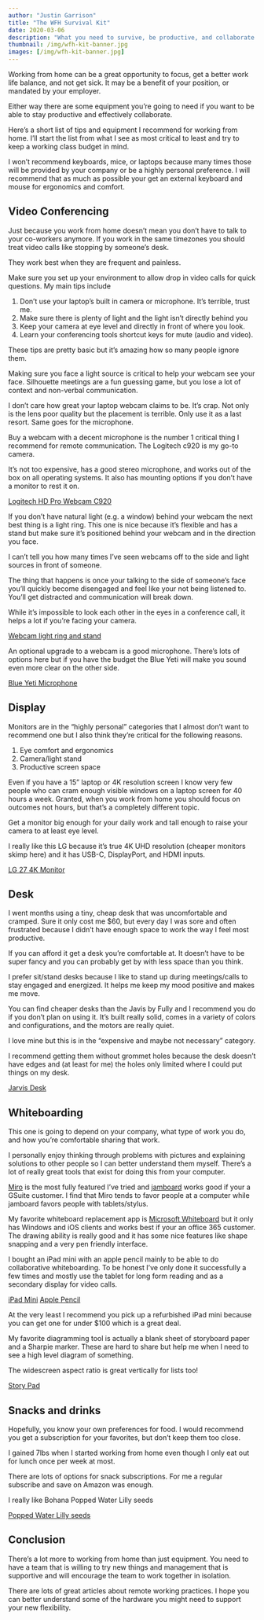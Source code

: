 ```yaml
---
author: "Justin Garrison"
title: "The WFH Survival Kit"
date: 2020-03-06
description: "What you need to survive, be productive, and collaborate remotely"
thumbnail: /img/wfh-kit-banner.jpg 
images: [/img/wfh-kit-banner.jpg]
---
```


Working from home can be a great opportunity to focus, get a better work life balance, and not get sick. It may be a benefit of your position, or mandated by your employer.

Either way there are some equipment you’re going to need if you want to be able to stay productive and effectively collaborate.

Here’s a short list of tips and equipment I recommend for working from home. I’ll start the list from what I see as most critical to least and try to keep a working class budget in mind.

I won’t recommend keyboards, mice, or laptops because many times those will be provided by your company or be a highly personal preference. I will recommend that as much as possible your get an external keyboard and mouse for ergonomics and comfort.

## Video Conferencing

Just because you work from home doesn’t mean you don’t have to talk to your co-workers anymore. If you work in the same timezones you should treat video calls like stopping by someone’s desk.

They work best when they are frequent and painless.

Make sure you set up your environment to allow drop in video calls for quick questions. My main tips include

1. Don’t use your laptop’s built in camera or microphone. It’s terrible, trust me.
2. Make sure there is plenty of light and the light isn’t directly behind you
3. Keep your camera at eye level and directly in front of where you look.
4. Learn your conferencing tools shortcut keys for mute (audio and video).

These tips are pretty basic but it’s amazing how so many people ignore them.

Making sure you face a light source is critical to help your webcam see your face. Silhouette meetings are a fun guessing game, but you lose a lot of context and non-verbal communication.

I don’t care how great your laptop webcam claims to be. It’s crap. Not only is the lens poor quality but the placement is terrible. Only use it as a last resort. Same goes for the microphone.

Buy a webcam with a decent microphone is the number 1 critical thing I recommend for remote communication. The Logitech c920 is my go-to camera.

It’s not too expensive, has a good stereo microphone, and works out of the box on all operating systems. It also has mounting options if you don’t have a monitor to rest it on.

[Logitech HD Pro Webcam C920](https://www.amazon.com/gp/product/B006JH8T3S?tag=wfhsurvival-20)

If you don’t have natural light (e.g. a window) behind your webcam the next best thing is a light ring. This one is nice because it’s flexible and has a stand but make sure it’s positioned behind your webcam and in the direction you face.

I can’t tell you how many times I’ve seen webcams off to the side and light sources in front of someone.

The thing that happens is once your talking to the side of someone’s face you’ll quickly become disengaged and feel like your not being listened to. You’ll get distracted and communication will break down.

While it’s impossible to look each other in the eyes in a conference call, it helps a lot if you’re facing your camera.

[Webcam light ring and stand](https://www.amazon.com/gp/product/B07G379ZBH?tag=wfhsurvival-20)

An optional upgrade to a webcam is a good microphone. There’s lots of options here but if you have the budget the Blue Yeti will make you sound even more clear on the other side.

[Blue Yeti Microphone](https://www.amazon.com/gp/product/B00N1YPXW2?tag=wfhsurvival-20)

## Display

Monitors are in the “highly personal” categories that I almost don’t want to recommend one but I also think they’re critical for the following reasons.

1. Eye comfort and ergonomics
2. Camera/light stand
3. Productive screen space

Even if you have a 15” laptop or 4K resolution screen I know very few people who can cram enough visible windows on a laptop screen for 40 hours a week. Granted, when you work from home you should focus on outcomes not hours, but that’s a completely different topic.

Get a monitor big enough for your daily work and tall enough to raise your camera to at least eye level.

I really like this LG because it’s true 4K UHD resolution (cheaper monitors skimp here) and it has USB-C, DisplayPort, and HDMI inputs.

[LG 27 4K Monitor](https://www.amazon.com/gp/product/B078GVTD9N?tag=wfhsurvival-20)

## Desk

I went months using a tiny, cheap desk that was uncomfortable and cramped. Sure it only cost me $60, but every day I was sore and often frustrated because I didn’t have enough space to work the way I feel most productive.

If you can afford it get a desk you’re comfortable at. It doesn’t have to be super fancy and you can probably get by with less space than you think.

I prefer sit/stand desks because I like to stand up during meetings/calls to stay engaged and energized. It helps me keep my mood positive and makes me move.

You can find cheaper desks than the Javis by Fully and I recommend you do if you don’t plan on using it. It’s built really solid, comes in a variety of colors and configurations, and the motors are really quiet.

I love mine but this is in the “expensive and maybe not necessary” category.

I recommend getting them without grommet holes because the desk doesn’t have edges and (at least for me) the holes only limited where I could put things on my desk.

[Jarvis Desk](https://www.amazon.com/gp/product/B07T748JVP?tag=wfhsurvival-20)

## Whiteboarding

This one is going to depend on your company, what type of work you do, and how you’re comfortable sharing that work.

I personally enjoy thinking through problems with pictures and explaining solutions to other people so I can better understand them myself. There’s a lot of really great tools that exist for doing this from your computer.

[Miro](https://miro.com/) is the most fully featured I’ve tried and [jamboard](https://gsuite.google.com/products/jamboard/) works good if your a GSuite customer. I find that Miro tends to favor people at a computer while jamboard favors people with tablets/stylus.

My favorite whiteboard replacement app is [Microsoft Whiteboard](https://products.office.com/en-us/microsoft-whiteboard/digital-whiteboard-app) but it only has Windows and iOS clients and works best if your an office 365 customer. The drawing ability is really good and it has some nice features like shape snapping and a very pen friendly interface.

I bought an iPad mini with an apple pencil mainly to be able to do collaborative whiteboarding. To be honest I’ve only done it successfully a few times and mostly use the tablet for long form reading and as a secondary display for video calls.

[iPad Mini](https://www.amazon.com/gp/product/B07PRD2NQ7?tag=wfhsurvival-20) [Apple Pencil](https://www.amazon.com/gp/product/B016NY7784?tag=wfhsurvival-20)

At the very least I recommend you pick up a refurbished iPad mini because you can get one for under $100 which is a great deal.

My favorite diagramming tool is actually a blank sheet of storyboard paper and a Sharpie marker. These are hard to share but help me when I need to see a high level diagram of something.

The widescreen aspect ratio is great vertically for lists too!

[Story Pad](https://www.amazon.com/gp/product/B084DGDZMQ?tag=wfhsurvival-20)

## Snacks and drinks

Hopefully, you know your own preferences for food. I would recommend you get a subscription for your favorites, but don’t keep them too close.

I gained 7lbs when I started working from home even though I only eat out for lunch once per week at most.

There are lots of options for snack subscriptions. For me a regular subscribe and save on Amazon was enough.

I really like Bohana Popped Water Lilly seeds

[Popped Water Lilly seeds](https://www.amazon.com/gp/product/B079RM289K?tag=wfhsurvival-20)

## Conclusion

There’s a lot more to working from home than just equipment. You need to have a team that is willing to try new things and management that is supportive and will encourage the team to work together in isolation.

There are lots of great articles about remote working practices. I hope you can better understand some of the hardware you might need to support your new flexibility.
